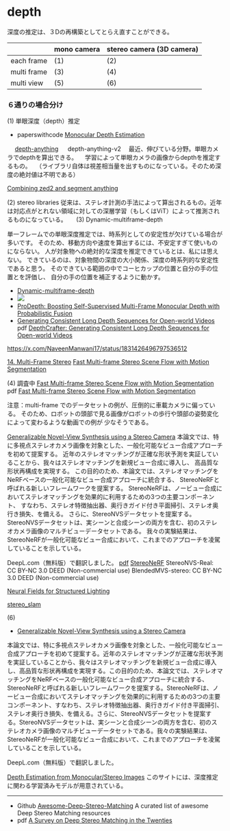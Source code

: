 # depth

深度の推定は、３Dの再構築としてとらえ直すことができる。



| |mono camera | stereo camera (3D camera) |
|---|----|---------------------------|
| each frame | (1) | (2)                       |
| multi frame | (3) | (4)                       |
| multi view | (5) | (6)                       |

### ６通りの場合分け

(1) 単眼深度（depth）推定
- paperswithcode [Monocular Depth Estimation](https://paperswithcode.com/task/monocular-depth-estimation)

　 [depth-anything](https://depth-anything.github.io/)
　 depth-anything-v2
　最近、伸びている分野。単眼カメラでdepthを算出できる。
　学習によって単眼カメラの画像からdepthを推定するもの。
　（ライブラリ自体は視差相当量を出すものになっている。そのため深度の絶対値は不明である）

[Combining zed2 and segment anything](https://community.stereolabs.com/t/combining-zed2-and-segment-anything/2989)


(2) stereo libraries
  従来は、ステレオ計測の手法によって算出されるもの。近年は対応点がとれない領域に対しての深層学習（もしくはViT）によって推測されるものになっている。
　
(3) Dynamic-multiframe-depth

単一フレームでの単眼深度推定では、時系列としての安定性が欠けている場合が多いです。
そのため、移動方向や速度を算出するには、不安定すぎて使いものにならない。
人が対象物への絶対的な深度を推定できているとは、私には思えない。
できているのは、対象物間の深度の大小関係、深度の時系列的な安定性であると思う。
そのできている範囲の中でコーヒカップの位置と自分の手の位置とを評価し、
自分の手の位置を補正するように動かす。

- [Dynamic-multiframe-depth](https://github.com/ruili3/dynamic-multiframe-depth)
- ![](https://github.com/ruili3/dynamic-multiframe-depth/raw/main/pictures/dynamic_depth_result.gif)
- [ProDepth: Boosting Self-Supervised Multi-Frame Monocular Depth with Probabilistic Fusion](https://github.com/Sungmin-Woo/ProDepth)
- [Generating Consistent Long Depth Sequences for Open-world Videos](https://depthcrafter.github.io/)
pdf [DepthCrafter: Generating Consistent Long Depth Sequences for Open-world Videos](https://depthcrafter.github.io/pdf/DepthCrafter.pdf)

https://x.com/NaveenManwani17/status/1831426496797536512


[14. Multi-Frame Stereo](http://stereo--vision.com/kiji14e.html)
[Fast Multi-frame Stereo Scene Flow with Motion Segmentation](https://arxiv.org/abs/1707.01307)


(4) 調査中
[Fast Multi-frame Stereo Scene Flow with Motion Segmentation](https://taniai.space/projects/cvpr17_fsf/)
pdf [Fast Multi-frame Stereo Scene Flow with Motion Segmentation](https://arxiv.org/pdf/1707.01307)

注意：multi-frame でのデータセットの例が、圧倒的に車載カメラに偏っている。
そのため、ロボットの頭部で見る画像がロボットの歩行や頭部の姿勢変化によって変わるような動画での例が
少なそうである。

[Generalizable Novel-View Synthesis using a Stereo Camera](https://jinwonjoon.github.io/stereonerf/)
本論文では、特に多視点ステレオカメラ画像を対象とした、一般化可能なビュー合成アプローチを初めて提案する。
近年のステレオマッチングが正確な形状予測を実証していることから、我々はステレオマッチングを新規ビュー合成に導入し、
高品質な形状再構成を実現する。
この目的のため、本論文では、ステレオマッチングをNeRFベースの一般化可能なビュー合成アプローチに統合する、
StereoNeRFと呼ばれる新しいフレームワークを提案する。
StereoNeRFは、ノービュー合成においてステレオマッチングを効果的に利用するための3つの主要コンポーネント、
すなわち、ステレオ特徴抽出器、奥行きガイド付き平面掃引、ステレオ奥行き損失、を備える。
さらに、StereoNVSデータセットを提案する。
StereoNVSデータセットは、実シーンと合成シーンの両方を含む、初のステレオカメラ画像のマルチビューデータセットである。
我々の実験結果は、StereoNeRFが一般化可能なビュー合成において、これまでのアプローチを凌駕していることを示している。

DeepL.com（無料版）で翻訳しました。
[pdf](https://jinwonjoon.github.io/stereonerf/StereoNeRF_files/main.pdf)
[StereoNeRF](https://github.com/Haechan21/StereoNeRF)
StereoNVS-Real: CC BY-NC 3.0 DEED (Non-commercial use)
BlendedMVS-stereo: CC BY-NC 3.0 DEED (Non-commercial use)


[Neural Fields for Structured Lighting](https://openaccess.thecvf.com/content/ICCV2023/papers/Shandilya_Neural_Fields_for_Structured_Lighting_ICCV_2023_paper.pdf)


[stereo_slam](https://github.com/srv/stereo_slam)


(6)
- [Generalizable Novel-View Synthesis using a Stereo Camera](https://jinwonjoon.github.io/stereonerf/)

本論文では、特に多視点ステレオカメラ画像を対象とした、一般化可能なビュー合成アプローチを初めて提案する。近年のステレオマッチングが正確な形状予測を実証していることから、我々はステレオマッチングを新規ビュー合成に導入し、高品質な形状再構成を実現する。この目的のため、本論文では、ステレオマッチングをNeRFベースの一般化可能なビュー合成アプローチに統合する、StereoNeRFと呼ばれる新しいフレームワークを提案する。StereoNeRFは、ノービュー合成においてステレオマッチングを効果的に利用するための3つの主要コンポーネント、すなわち、ステレオ特徴抽出器、奥行きガイド付き平面掃引、ステレオ奥行き損失、を備える。さらに、StereoNVSデータセットを提案する。StereoNVSデータセットは、実シーンと合成シーンの両方を含む、初のステレオカメラ画像のマルチビューデータセットである。我々の実験結果は、StereoNeRFが一般化可能なビュー合成において、これまでのアプローチを凌駕していることを示している。

DeepL.com（無料版）で翻訳しました。

[Depth Estimation from Monocular/Stereo Images](https://github.com/PINTO0309/PINTO_model_zoo/tree/main?tab=readme-ov-file#7-depth-estimation-from-monocularstereo-images)
このサイトには、深度推定に関わる学習済みモデルが用意されている。


---
- Github [Awesome-Deep-Stereo-Matching](https://github.com/fabiotosi92/Awesome-Deep-Stereo-Matching?tab=readme-ov-file#frameworks)
 A curated list of awesome Deep Stereo Matching resources
- pdf [A Survey on Deep Stereo Matching in the Twenties](https://arxiv.org/pdf/2407.07816v1)